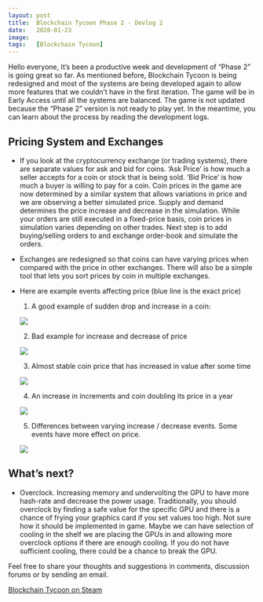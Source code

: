 ```yaml
---
layout: post
title:  Blockchain Tycoon Phase 2 - Devlog 2
date:   2020-01-23
image:  
tags:   [Blockchain Tycoon]
---
```


Hello everyone, It’s been a productive week and development of “Phase 2” is going great so far. As mentioned before, Blockchain Tycoon is being redesigned and most of the systems are being developed again to allow more features that we couldn’t have in the first iteration. The game will be in Early Access until all the systems are balanced. The game is not updated because the “Phase 2” version is not ready to play yet. In the meantime, you can learn about the process by reading the development logs. 

## Pricing System and Exchanges 

* If you look at the cryptocurrency exchange (or trading systems), there are separate values for ask and bid for coins. ‘Ask Price’ is how much a seller accepts for a coin or stock that is being sold. ‘Bid Price’ is how much a buyer is willing to pay for a coin. Coin prices in the game are now determined by a similar system that allows variations in price and we are observing a better simulated price. Supply and demand determines the price increase and decrease in the simulation. While your orders are still executed in a fixed-price basis, coin prices in simulation varies depending on other trades. Next step is to add buying/selling orders to and exchange order-book and simulate the orders. 
* Exchanges are redesigned so that coins can have varying prices when compared with the price in other exchanges. There will also be a simple tool that lets you sort prices by coin in multiple exchanges. 
* Here are example events affecting price (blue line is the exact price)
    
    1. A good example of sudden drop and increase in a coin:
    
    ![]({{site.baseurl}}/images/bct-p2-dl2-fig1.png) 
    
    2. Bad example for increase and decrease of price
    
    ![]({{site.baseurl}}/images/bct-p2-dl2-fig2.png) 
    
    3. Almost stable coin price that has increased in value after some time
    
    ![]({{site.baseurl}}/images/bct-p2-dl2-fig3.png) 
    
    4. An increase in increments and coin doubling its price in a year
    
    ![]({{site.baseurl}}/images/bct-p2-dl2-fig4.png) 
    
    5. Differences between varying increase / decrease events. Some events have more effect on price. 

    ![]({{site.baseurl}}/images/bct-p2-dl2-fig5.png) 


## What’s next? 
* Overclock. Increasing memory and undervolting the GPU to have more hash-rate and decrease the power usage. Traditionally, you should overclock by finding a safe value for the specific GPU and there is a chance of frying your graphics card if you set values too high. Not sure how it should be implemented in game. Maybe we can have selection of cooling in the shelf we are placing the GPUs in and allowing more overclock options if there are enough cooling. If you do not have sufficient cooling, there could be a chance to break the GPU. 

Feel free to share your thoughts and suggestions in comments, discussion forums or by sending an email. 

[Blockchain Tycoon on Steam](http://store.steampowered.com/app/824450/Blockchain_Tycoon/)